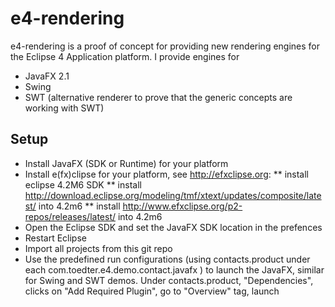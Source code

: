 e4-rendering
============
e4-rendering is a proof of concept for providing new rendering engines
for the Eclipse 4 Application platform. I provide engines for
* JavaFX 2.1
* Swing
* SWT (alternative renderer to prove that the generic concepts are working with SWT)

Setup
-----
* Install JavaFX (SDK or Runtime) for your platform 
* Install e(fx)clipse for your platform, see http://efxclipse.org: 
** install eclipse 4.2M6 SDK
** install http://download.eclipse.org/modeling/tmf/xtext/updates/composite/latest/ into 4.2m6
** install http://www.efxclipse.org/p2-repos/releases/latest/ into 4.2m6
* Open the Eclipse SDK and set the JavaFX SDK location in the prefences
* Restart Eclipse
* Import all projects from this git repo
* Use the predefined run configurations (using contacts.product under each com.toedter.e4.demo.contact.javafx ) to launch the JavaFX, similar for Swing and SWT demos.  Under contacts.product, "Dependencies", clicks on "Add Required Plugin", go to "Overview" tag, launch

